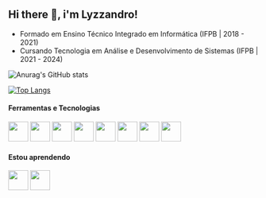 ## Hi there :wave:, i'm Lyzzandro!

- Formado em Ensino Técnico Integrado em Informática (IFPB | 2018 - 2021)
- Cursando Tecnologia em Análise e Desenvolvimento de Sistemas (IFPB | 2021 - 2024)

![Anurag's GitHub stats](https://github-readme-stats.vercel.app/api?username=lyzzandro&show_icons=true&theme=github_dark)

[![Top Langs](https://github-readme-stats.vercel.app/api/top-langs/?username=lyzzandro&layout=compact)](https://github.com/anuraghazra/github-readme-stats)

#### Ferramentas e Tecnologias


<img src="https://cdn.jsdelivr.net/gh/devicons/devicon/icons/html5/html5-original-wordmark.svg" width="40" height="40"/>

<img src="https://cdn.jsdelivr.net/gh/devicons/devicon/icons/css3/css3-original-wordmark.svg" width="40" height="40"/>

<img src="https://cdn.jsdelivr.net/gh/devicons/devicon/icons/figma/figma-original.svg" width="40" height="40"/>

<img src="https://cdn.jsdelivr.net/gh/devicons/devicon/icons/github/github-original.svg" width="40" height="40" />

<img src="https://cdn.jsdelivr.net/gh/devicons/devicon/icons/git/git-original.svg" width="40" height="40"/>

<img src="https://cdn.jsdelivr.net/gh/devicons/devicon/icons/vscode/vscode-original.svg" width="40" height="40" />

<img src="https://cdn.jsdelivr.net/gh/devicons/devicon/icons/windows8/windows8-original.svg" width="40" height="40" />

<img src="https://cdn.jsdelivr.net/gh/devicons/devicon/icons/markdown/markdown-original.svg" width="40" height="40" />



#### Estou aprendendo

<img src="https://cdn.jsdelivr.net/gh/devicons/devicon/icons/javascript/javascript-original.svg" width="40" height="40" />


<img src="https://cdn.jsdelivr.net/gh/devicons/devicon/icons/c/c-original.svg" width="40" height="40"/>








